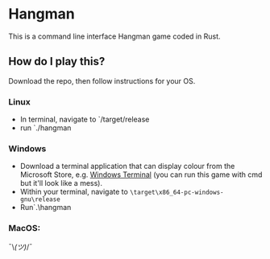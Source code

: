 # Hangman

This is a command line interface Hangman game coded in Rust.

## How do I play this?

Download the repo, then follow instructions for your OS.

### Linux
* In terminal, navigate to `/target/release
* run `./hangman

### Windows

* Download a terminal application that can display colour from the Microsoft Store, e.g. [Windows Terminal](https://apps.microsoft.com/store/detail/windows-terminal/9N0DX20HK701?hl=en-gb&gl=GB) (you can run this game with cmd but it'll look like a mess).
* Within your terminal, navigate to `\target\x86_64-pc-windows-gnu\release`
* Run`.\hangman

### MacOS:

¯\\_(ツ)_/¯
